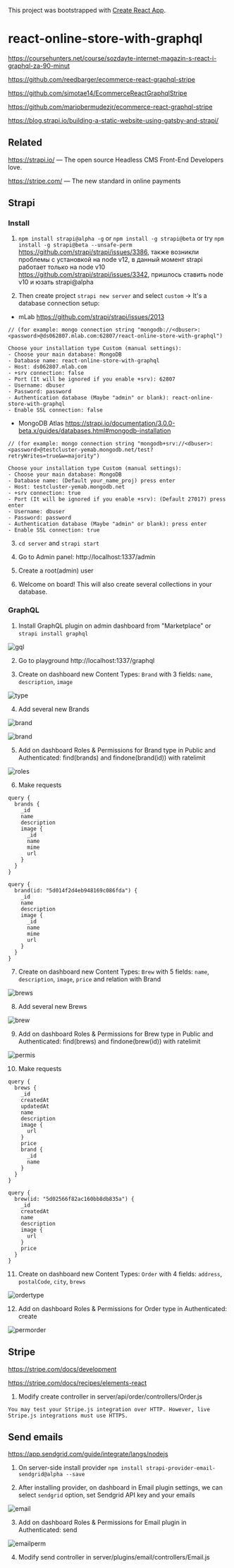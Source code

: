 This project was bootstrapped with [Create React App](https://github.com/facebook/create-react-app).

# react-online-store-with-graphql

https://coursehunters.net/course/sozdayte-internet-magazin-s-react-i-graphql-za-90-minut

https://github.com/reedbarger/ecommerce-react-graphql-stripe

https://github.com/simotae14/EcommerceReactGraphqlStripe

https://github.com/mariobermudezjr/ecommerce-react-graphql-stripe

https://blog.strapi.io/building-a-static-website-using-gatsby-and-strapi/

## Related

https://strapi.io/ — The open source Headless CMS Front-End Developers love.

https://stripe.com/ — The new standard in online payments

## Strapi

### Install

1. `npm install strapi@alpha -g` or `npm install -g strapi@beta` or try `npm install -g strapi@beta --unsafe-perm` https://github.com/strapi/strapi/issues/3386, также возникли проблемы с установкой на node v12, в данный момент strapi работает только на node v10 https://github.com/strapi/strapi/issues/3342, пришлось ставить node v10 и юзать strapi@alpha

2. Then create project `strapi new server` and select `custom` -> It's a database connection setup:

- mLab https://github.com/strapi/strapi/issues/2013

```
// (for example: mongo connection string "mongodb://<dbuser>:<password>@ds062807.mlab.com:62807/react-online-store-with-graphql")

Choose your installation type Custom (manual settings):
- Choose your main database: MongoDB
- Database name: react-online-store-with-graphql
- Host: ds062807.mlab.com
- +srv connection: false
- Port (It will be ignored if you enable +srv): 62807
- Username: dbuser
- Password: password
- Authentication database (Maybe "admin" or blank): react-online-store-with-graphql
- Enable SSL connection: false
```

- MongoDB Atlas https://strapi.io/documentation/3.0.0-beta.x/guides/databases.html#mongodb-installation

```
// (for example: mongo connection string "mongodb+srv://<dbuser>:<password>@testcluster-yemab.mongodb.net/test?retryWrites=true&w=majority")

Choose your installation type Custom (manual settings):
- Choose your main database: MongoDB
- Database name: (Default your_name_proj) press enter
- Host: testcluster-yemab.mongodb.net
- +srv connection: true
- Port (It will be ignored if you enable +srv): (Default 27017) press enter
- Username: dbuser
- Password: password
- Authentication database (Maybe "admin" or blank): press enter
- Enable SSL connection: true
```

3. `cd server` and `strapi start`

4. Go to Admin panel: http://localhost:1337/admin

5. Create a root(admin) user

6. Welcome on board! This will also create several collections in your database.

### GraphQL

1. Install GraphQL plugin on admin dashboard from "Marketplace" or `strapi install graphql`

![gql](https://user-images.githubusercontent.com/24504648/59390694-b42ec000-8d7a-11e9-8543-dafe1a5fd9c0.png)

2. Go to playground http://localhost:1337/graphql

3. Create on dashboard new Content Types: `Brand` with 3 fields: `name`, `description`, `image`

![type](https://user-images.githubusercontent.com/24504648/59390497-1f2bc700-8d7a-11e9-995e-ca2f930895a3.png)

4. Add several new Brands

![brand](https://user-images.githubusercontent.com/24504648/59390612-7e89d700-8d7a-11e9-9b4d-1cfe11ecc8ea.png)

![brand](https://user-images.githubusercontent.com/24504648/59439955-d702b800-8dfe-11e9-8ffd-c85f31d17185.png)

5. Add on dashboard Roles & Permissions for Brand type in Public and Authenticated: find(brands) and findone(brand(id)) with ratelimit

![roles](https://user-images.githubusercontent.com/24504648/59390437-e4299380-8d79-11e9-9f12-3920e7b2ec34.png)

6. Make requests

```gql
query {
  brands {
    _id
    name
    description
    image {
      _id
      name
      mime
      url
    }
  }
}
```

```gql
query {
  brand(id: "5d014f2d4eb948169c086fda") {
    _id
    name
    description
    image {
      _id
      name
      mime
      url
    }
  }
}
```

7. Create on dashboard new Content Types: `Brew` with 5 fields: `name`, `description`, `image`, `price` and relation with Brand

![brews](https://user-images.githubusercontent.com/24504648/59439656-5643bc00-8dfe-11e9-811f-49983a6b35cd.png)

8. Add several new Brews

![brew](https://user-images.githubusercontent.com/24504648/59439996-e8e45b00-8dfe-11e9-8c51-27df2367db6b.png)

9. Add on dashboard Roles & Permissions for Brew type in Public and Authenticated: find(brews) and findone(brew(id)) with ratelimit

![permis](https://user-images.githubusercontent.com/24504648/59441394-3235aa00-8e01-11e9-96e0-cfa4aaa98770.png)

10. Make requests

```gql
query {
  brews {
    _id
    createdAt
    updatedAt
    name
    description
    image {
      url
    }
    price
    brand {
      _id
      name
    }
  }
}
```

```gql
query {
  brew(id: "5d02566f82ac160bb8db835a") {
    _id
    createdAt
    name
    description
    image {
      url
    }
    price
  }
}
```

11. Create on dashboard new Content Types: `Order` with 4 fields: `address`, `postalCode`, `city`, `brews`

![ordertype](https://user-images.githubusercontent.com/24504648/59567486-2521f080-9077-11e9-9287-0f3d50f42b93.png)

12. Add on dashboard Roles & Permissions for Order type in Authenticated: create

![permorder](https://user-images.githubusercontent.com/24504648/59567518-85b12d80-9077-11e9-9039-b34194f52829.png)

## Stripe

https://stripe.com/docs/development

https://stripe.com/docs/recipes/elements-react

1. Modify create controller in server/api/order/controllers/Order.js

```
You may test your Stripe.js integration over HTTP. However, live Stripe.js integrations must use HTTPS.
```

## Send emails

https://app.sendgrid.com/guide/integrate/langs/nodejs

1. On server-side install provider `npm install strapi-provider-email-sendgrid@alpha --save`

2. After installing provider, on dashboard in Email plugin settings, we can select `sendgrid` option, set Sendgrid API key and your emails

![email](https://user-images.githubusercontent.com/24504648/59628422-4bb05c00-9149-11e9-8649-e5b1e650f171.png)

3. Add on dashboard Roles & Permissions for Email plugin in Authenticated: send

![emailperm](https://user-images.githubusercontent.com/24504648/59629906-967fa300-914c-11e9-8385-e38e36d698f6.png)

4. Modify send controller in server/plugins/email/controllers/Email.js

